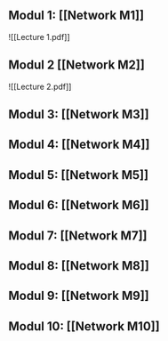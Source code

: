 ## Modul 1: [[Network M1]]
![[Lecture 1.pdf]]

## Modul 2 [[Network M2]]
![[Lecture 2.pdf]]
## Modul 3: [[Network M3]]

## Modul 4: [[Network M4]]

## Modul 5: [[Network M5]]

## Modul 6: [[Network M6]]

## Modul 7: [[Network M7]]

## Modul 8: [[Network M8]]

## Modul 9: [[Network M9]]

## Modul 10: [[Network M10]]
